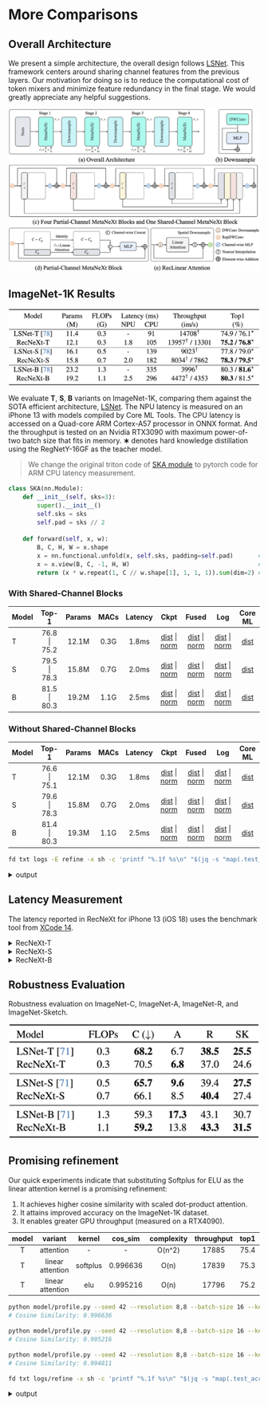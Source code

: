 # More Comparisons

## Overall Architecture

We present a simple architecture, the overall design follows [LSNet](https://github.com/jameslahm/lsnet). This framework centers around sharing channel features from the previous layers.
Our motivation for doing so is to reduce the computational cost of token mixers and minimize feature redundancy in the final stage. 
We would greatly appreciate any helpful suggestions.

![Architecture](./figures/architecture.png)

## ImageNet-1K Results

![Classification](./figures/classification.png)

We evaluate **T**, **S**, **B** variants on ImageNet-1K, comparing them against the SOTA efficient architecture, [LSNet](https://github.com/jameslahm/lsnet). 
The NPU latency is measured on an iPhone 13 with models compiled by Core ML Tools. 
The CPU latency is accessed on a Quad-core ARM Cortex-A57 processor in ONNX format. 
And the throughput is tested on an Nvidia RTX3090 with maximum power-of-two batch size that fits in memory. 
**∗** denotes hard knowledge distillation using the RegNetY-16GF as the teacher model.

> We change the original triton code of [SKA module](https://github.com/THU-MIG/lsnet/blob/master/model/ska.py) to pytorch code for ARM CPU latency measurement.

```python
class SKA(nn.Module):
    def __init__(self, sks=3):
        super().__init__()
        self.sks = sks
        self.pad = sks // 2
        
    def forward(self, x, w):
        B, C, H, W = x.shape
        x = nn.functional.unfold(x, self.sks, padding=self.pad)       # [B, C*K*K, H*W]
        x = x.view(B, C, -1, H, W)                                    # [B, C, K*K, H, W]  
        return (x * w.repeat(1, C // w.shape[1], 1, 1, 1)).sum(dim=2) # [B, C, K*K, H, W] 
```

### With **Shared-Channel Blocks**

| Model |    Top-1     | Params | MACs | Latency |                                                                                                             Ckpt                                                                                                             |                                                                                                                 Fused                                                                                                                  |                                                                    Log                                                                    |                                                     Core ML                                                      |
|:------|:------------:|:------:|:----:|:-------:|:----------------------------------------------------------------------------------------------------------------------------------------------------------------------------------------------------------------------------:|:--------------------------------------------------------------------------------------------------------------------------------------------------------------------------------------------------------------------------------------:|:-----------------------------------------------------------------------------------------------------------------------------------------:|:----------------------------------------------------------------------------------------------------------------:|
| T     | 76.8 \| 75.2 | 12.1M  | 0.3G |  1.8ms  | [dist](https://github.com/suous/RecNeXt/releases/download/v2.0/recnext_t_share_channel_distill_300e.pth) \| [norm](https://github.com/suous/RecNeXt/releases/download/v2.0/recnext_t_share_channel_without_distill_300e.pth) | [dist](https://github.com/suous/RecNeXt/releases/download/v2.0/recnext_t_share_channel_distill_300e_fused.pt) \| [norm](https://github.com/suous/RecNeXt/releases/download/v2.0/recnext_t_share_channel_without_distill_300e_fused.pt) | [dist](./logs/distill/recnext_t_share_channel_distill_300e.txt) \| [norm](./logs/normal/recnext_t_share_channel_without_distill_300e.txt) | [dist](https://github.com/suous/RecNeXt/releases/download/v2.0/recnext_t_share_channel_distill_300e_224.mlmodel) |
| S     | 79.5 \| 78.3 | 15.8M  | 0.7G |  2.0ms  | [dist](https://github.com/suous/RecNeXt/releases/download/v2.0/recnext_s_share_channel_distill_300e.pth) \| [norm](https://github.com/suous/RecNeXt/releases/download/v2.0/recnext_s_share_channel_without_distill_300e.pth) | [dist](https://github.com/suous/RecNeXt/releases/download/v2.0/recnext_s_share_channel_distill_300e_fused.pt) \| [norm](https://github.com/suous/RecNeXt/releases/download/v2.0/recnext_s_share_channel_without_distill_300e_fused.pt) | [dist](./logs/distill/recnext_s_share_channel_distill_300e.txt) \| [norm](./logs/normal/recnext_s_share_channel_without_distill_300e.txt) | [dist](https://github.com/suous/RecNeXt/releases/download/v2.0/recnext_s_share_channel_distill_300e_224.mlmodel) |
| B     | 81.5 \| 80.3 | 19.2M  | 1.1G |  2.5ms  | [dist](https://github.com/suous/RecNeXt/releases/download/v2.0/recnext_b_share_channel_distill_300e.pth) \| [norm](https://github.com/suous/RecNeXt/releases/download/v2.0/recnext_b_share_channel_without_distill_300e.pth) | [dist](https://github.com/suous/RecNeXt/releases/download/v2.0/recnext_b_share_channel_distill_300e_fused.pt) \| [norm](https://github.com/suous/RecNeXt/releases/download/v2.0/recnext_b_share_channel_without_distill_300e_fused.pt) | [dist](./logs/distill/recnext_b_share_channel_distill_300e.txt) \| [norm](./logs/normal/recnext_b_share_channel_without_distill_300e.txt) | [dist](https://github.com/suous/RecNeXt/releases/download/v2.0/recnext_b_share_channel_distill_300e_224.mlmodel) |

### Without **Shared-Channel Blocks**

| Model |    Top-1     | Params | MACs | Latency |                                                                                               Ckpt                                                                                               |                                                                                                   Fused                                                                                                    |                                                      Log                                                      |                                              Core ML                                               |
|:------|:------------:|:------:|:----:|:-------:|:------------------------------------------------------------------------------------------------------------------------------------------------------------------------------------------------:|:----------------------------------------------------------------------------------------------------------------------------------------------------------------------------------------------------------:|:-------------------------------------------------------------------------------------------------------------:|:--------------------------------------------------------------------------------------------------:|
| T     | 76.6 \| 75.1 | 12.1M  | 0.3G |  1.8ms  | [dist](https://github.com/suous/RecNeXt/releases/download/v2.0/recnext_t_distill_300e.pth) \| [norm](https://github.com/suous/RecNeXt/releases/download/v2.0/recnext_t_without_distill_300e.pth) | [dist](https://github.com/suous/RecNeXt/releases/download/v2.0/recnext_t_distill_300e_fused.pt) \| [norm](https://github.com/suous/RecNeXt/releases/download/v2.0/recnext_t_without_distill_300e_fused.pt) | [dist](./logs/distill/recnext_t_distill_300e.txt) \| [norm](./logs/normal/recnext_t_without_distill_300e.txt) | [dist](https://github.com/suous/RecNeXt/releases/download/v2.0/recnext_t_distill_300e_224.mlmodel) |
| S     | 79.6 \| 78.3 | 15.8M  | 0.7G |  2.0ms  | [dist](https://github.com/suous/RecNeXt/releases/download/v2.0/recnext_s_distill_300e.pth) \| [norm](https://github.com/suous/RecNeXt/releases/download/v2.0/recnext_s_without_distill_300e.pth) | [dist](https://github.com/suous/RecNeXt/releases/download/v2.0/recnext_s_distill_300e_fused.pt) \| [norm](https://github.com/suous/RecNeXt/releases/download/v2.0/recnext_s_without_distill_300e_fused.pt) | [dist](./logs/distill/recnext_s_distill_300e.txt) \| [norm](./logs/normal/recnext_s_without_distill_300e.txt) | [dist](https://github.com/suous/RecNeXt/releases/download/v2.0/recnext_s_distill_300e_224.mlmodel) |
| B     | 81.4 \| 80.3 | 19.3M  | 1.1G |  2.5ms  | [dist](https://github.com/suous/RecNeXt/releases/download/v2.0/recnext_b_distill_300e.pth) \| [norm](https://github.com/suous/RecNeXt/releases/download/v2.0/recnext_b_without_distill_300e.pth) | [dist](https://github.com/suous/RecNeXt/releases/download/v2.0/recnext_b_distill_300e_fused.pt) \| [norm](https://github.com/suous/RecNeXt/releases/download/v2.0/recnext_b_without_distill_300e_fused.pt) | [dist](./logs/distill/recnext_b_distill_300e.txt) \| [norm](./logs/normal/recnext_b_without_distill_300e.txt) | [dist](https://github.com/suous/RecNeXt/releases/download/v2.0/recnext_b_distill_300e_224.mlmodel) |


```bash
fd txt logs -E refine -x sh -c 'printf "%.1f %s\n" "$(jq -s "map(.test_acc1) | max" {})" "{}"' | sort -k2
```

<details>
  <summary>
  <span>output</span>
  </summary>

```
81.4 logs/distill/recnext_b_distill_300e.txt
81.5 logs/distill/recnext_b_share_channel_distill_300e.txt
79.6 logs/distill/recnext_s_distill_300e.txt
79.5 logs/distill/recnext_s_share_channel_distill_300e.txt
76.6 logs/distill/recnext_t_distill_300e.txt
76.8 logs/distill/recnext_t_share_channel_distill_300e.txt
80.3 logs/normal/recnext_b_without_distill_300e.txt
80.3 logs/normal/recnext_b_share_channel_without_distill_300e.txt
78.3 logs/normal/recnext_s_without_distill_300e.txt
78.3 logs/normal/recnext_s_share_channel_without_distill_300e.txt
75.1 logs/normal/recnext_t_without_distill_300e.txt
75.2 logs/normal/recnext_t_share_channel_without_distill_300e.txt
```
</details>

## Latency Measurement

The latency reported in RecNeXt for iPhone 13 (iOS 18) uses the benchmark tool from [XCode 14](https://developer.apple.com/videos/play/wwdc2022/10027/).

<details>
<summary>
RecNeXt-T
</summary>
<img src="./figures/latency/recnext_t_224x224.png" alt="recnext_t">
</details>

<details>
<summary>
RecNeXt-S
</summary>
<img src="./figures/latency/recnext_s_224x224.png" alt="recnext_s">
</details>
<details>

<summary>
RecNeXt-B
</summary>
<img src="./figures/latency/recnext_b_224x224.png" alt="recnext_b">
</details>

## Robustness Evaluation

Robustness evaluation on ImageNet-C, ImageNet-A, ImageNet-R, and ImageNet-Sketch.

![Robustness](./figures/robust.png)

## Promising refinement

Our quick experiments indicate that substituting Softplus for ELU as the linear attention kernel is a promising refinement:

1. It achieves higher cosine similarity with scaled dot-product attention.
2. It attains improved accuracy on the ImageNet-1K dataset.
3. It enables greater GPU throughput (measured on a RTX4090).

| model |     variant      |  kernel  | cos_sim  | complexity | throughput | top1 |                                          log                                           |
|:-----:|:----------------:|:--------:|:--------:|:----------:|:----------:|:----:|:--------------------------------------------------------------------------------------:|
|   T   |    attention     |    -     |    -     |   O(n^2)   |   17885    | 75.4 |   [log](logs/refine/recnext_t_without_distill_300e_scaled_dot_product_attention.txt)   |
|   T   | linear attention | softplus | 0.996636 |    O(n)    |   17839    | 75.3 | [log](logs/refine/recnext_t_without_distill_300e_linear_attention_softplus_kernel.txt) |
|   T   | linear attention |   elu    | 0.995216 |    O(n)    |   17796    | 75.2 |   [log](logs/refine/recnext_t_without_distill_300e_linear_attention_elu_kernel.txt)    |

```bash
python model/profile.py --seed 42 --resolution 8,8 --batch-size 16 --kernel softplus
# Cosine Similarity: 0.996636
```

```bash
python model/profile.py --seed 42 --resolution 8,8 --batch-size 16 --kernel elu
# Cosine Similarity: 0.995216
```

```bash
python model/profile.py --seed 42 --resolution 8,8 --batch-size 16 --kernel relu
# Cosine Similarity: 0.994811
```

```bash
fd txt logs/refine -x sh -c 'printf "%.1f %s\n" "$(jq -s "map(.test_acc1) | max" {})" "{}"' | sort -k2
```

<details>
  <summary>
  <span>output</span>
  </summary>

```
75.2 logs/refine/recnext_t_without_distill_300e_linear_attention_elu_kernel.txt
75.3 logs/refine/recnext_t_without_distill_300e_linear_attention_softplus_kernel.txt
75.4 logs/refine/recnext_t_without_distill_300e_scaled_dot_product_attention.txt
```
</details>